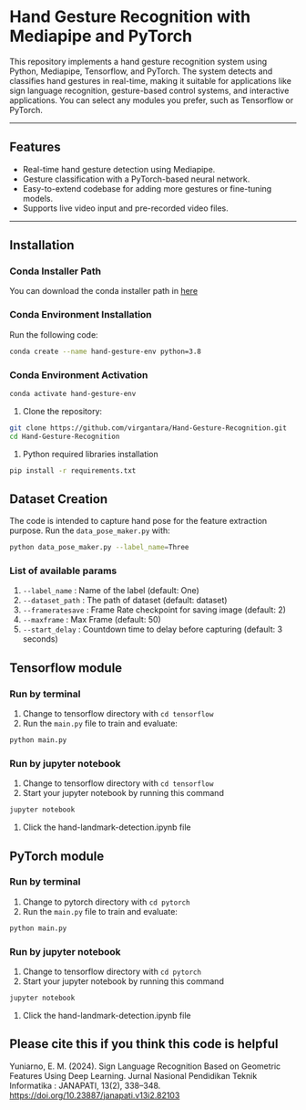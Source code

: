 # Hand Gesture Recognition with Mediapipe and PyTorch

This repository implements a hand gesture recognition system using Python, Mediapipe, Tensorflow, and PyTorch. The system detects and classifies hand gestures in real-time, making it suitable for applications like sign language recognition, gesture-based control systems, and interactive applications. You can select any modules you prefer, such as Tensorflow or PyTorch.

---

## Features

- Real-time hand gesture detection using Mediapipe.
- Gesture classification with a PyTorch-based neural network.
- Easy-to-extend codebase for adding more gestures or fine-tuning models.
- Supports live video input and pre-recorded video files.

---

## Installation
### Conda Installer Path
You can download the conda installer path in [here](https://www.anaconda.com/download/success)
### Conda Environment Installation
Run the following code:
```bash
conda create --name hand-gesture-env python=3.8
```

### Conda Environment Activation
```bash
conda activate hand-gesture-env
```

1. Clone the repository:
```bash
git clone https://github.com/virgantara/Hand-Gesture-Recognition.git
cd Hand-Gesture-Recognition
```
1. Python required libraries installation
```bash
pip install -r requirements.txt
```


## Dataset Creation
The code is intended to capture hand pose for the feature extraction purpose.
Run the `data_pose_maker.py` with:
```bash
python data_pose_maker.py --label_name=Three
```
### List of available params
1. `--label_name` : Name of the label (default: One)
1. `--dataset_path` : The path of dataset (default: dataset)
1. `--frameratesave` : Frame Rate checkpoint for saving image (default: 2)
1. `--maxframe` : Max Frame (default: 50)
1. `--start_delay` : Countdown time to delay before capturing (default: 3 seconds)

## Tensorflow module
### Run by terminal
1. Change to tensorflow directory with `cd tensorflow`
2. Run the `main.py` file to train and evaluate:
```bash
python main.py
```
### Run by jupyter notebook
1. Change to tensorflow directory with `cd tensorflow`
1. Start your jupyter notebook by running this command
```bash
jupyter notebook
```
1. Click the hand-landmark-detection.ipynb file


## PyTorch module
### Run by terminal
1. Change to pytorch directory with `cd pytorch`
2. Run the `main.py` file to train and evaluate:
```bash
python main.py
```

### Run by jupyter notebook
1. Change to tensorflow directory with `cd pytorch`
1. Start your jupyter notebook by running this command
```bash
jupyter notebook
```
1. Click the hand-landmark-detection.ipynb file

## Please cite this if you think this code is helpful

Yuniarno, E. M. (2024). Sign Language Recognition Based on Geometric Features Using Deep Learning. Jurnal Nasional Pendidikan Teknik Informatika : JANAPATI, 13(2), 338–348. https://doi.org/10.23887/janapati.v13i2.82103
